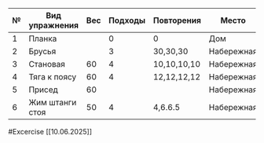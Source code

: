 

| №   | Вид упражнения  | Вес | Подходы | Повторения  | Место      |
| --- | --------------- | --- | ------- | ----------- | ---------- |
| 1   | Планка          |     | 0       | 0           | Дом        |
| 2   | Брусья          |     | 3       | 30,30,30    | Набережная |
| 3   | Становая        | 60  | 4       | 10,10,10,10 | Набережная |
| 4   | Тяга к поясу    | 60  | 4       | 12,12,12,12 | Набережная |
| 5   | Присед          | 60  |         |             | Набережная |
| 6   | Жим штанги стоя | 50  | 4       | 4,6.6.5     | Набережная |


#Excercise
[[10.06.2025]]